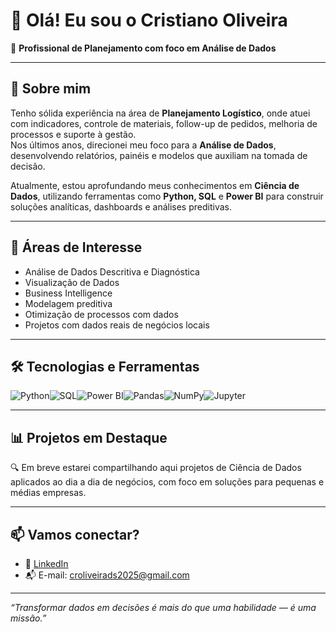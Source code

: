 # 👋 Olá! Eu sou o Cristiano Oliveira

🎯 **Profissional de Planejamento com foco em Análise de Dados**  


---

## 🚀 Sobre mim

Tenho sólida experiência na área de **Planejamento Logístico**, onde atuei com indicadores, controle de materiais, follow-up de pedidos, melhoria de processos e suporte à gestão.  
Nos últimos anos, direcionei meu foco para a **Análise de Dados**, desenvolvendo relatórios, painéis e modelos que auxiliam na tomada de decisão.

Atualmente, estou aprofundando meus conhecimentos em **Ciência de Dados**, utilizando ferramentas como **Python, SQL** e **Power BI** para construir soluções analíticas, dashboards e análises preditivas.

---

## 🧠 Áreas de Interesse

- Análise de Dados Descritiva e Diagnóstica  
- Visualização de Dados  
- Business Intelligence  
- Modelagem preditiva  
- Otimização de processos com dados  
- Projetos com dados reais de negócios locais

---

## 🛠️ Tecnologias e Ferramentas

![Python](https://img.shields.io/badge/Python-3776AB?style=for-the-badge&logo=python&logoColor=white)![SQL](https://img.shields.io/badge/SQL-336791?style=for-the-badge&logo=postgresql&logoColor=white)![Power BI](https://img.shields.io/badge/Power_BI-F2C811?style=for-the-badge&logo=powerbi&logoColor=black)![Pandas](https://img.shields.io/badge/Pandas-150458?style=for-the-badge&logo=pandas&logoColor=white)![NumPy](https://img.shields.io/badge/Numpy-013243?style=for-the-badge&logo=numpy&logoColor=white)![Jupyter](https://img.shields.io/badge/Jupyter-F37626?style=for-the-badge&logo=jupyter&logoColor=white)

---

## 📊 Projetos em Destaque

🔍 Em breve estarei compartilhando aqui projetos de Ciência de Dados aplicados ao dia a dia de negócios, com foco em soluções para pequenas e médias empresas.

---

## 📫 Vamos conectar?

- 💼 [LinkedIn](https://www.linkedin.com/in/cristiano-oliveira-88673423/)  
- 📬 E-mail: croliveirads2025@gmail.com

---

_“Transformar dados em decisões é mais do que uma habilidade — é uma missão.”_
